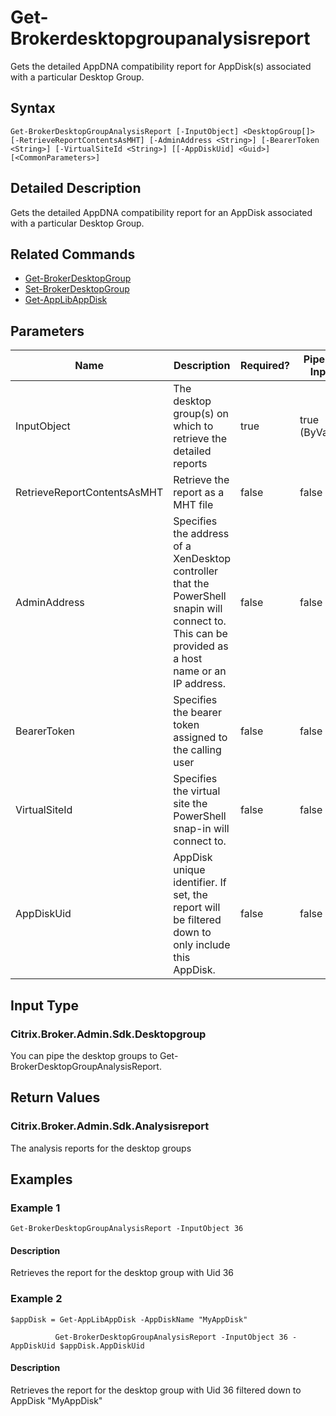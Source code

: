 ﻿
# Get-Brokerdesktopgroupanalysisreport
Gets the detailed AppDNA compatibility report for AppDisk(s) associated with a particular Desktop Group.
## Syntax
```
Get-BrokerDesktopGroupAnalysisReport [-InputObject] <DesktopGroup[]> [-RetrieveReportContentsAsMHT] [-AdminAddress <String>] [-BearerToken <String>] [-VirtualSiteId <String>] [[-AppDiskUid] <Guid>] [<CommonParameters>]
```
## Detailed Description
Gets the detailed AppDNA compatibility report for an AppDisk associated with a particular Desktop Group.


## Related Commands

* [Get-BrokerDesktopGroup](./Get-BrokerDesktopGroup/)
* [Set-BrokerDesktopGroup](./Set-BrokerDesktopGroup/)
* [Get-AppLibAppDisk](./Get-AppLibAppDisk/)
## Parameters
| Name   | Description | Required? | Pipeline Input | Default Value |
| --- | --- | --- | --- | --- |
| InputObject | The desktop group(s) on which to retrieve the detailed reports | true | true (ByValue) |  |
| RetrieveReportContentsAsMHT | Retrieve the report as a MHT file | false | false |  |
| AdminAddress | Specifies the address of a XenDesktop controller that the PowerShell snapin will connect to. This can be provided as a host name or an IP address. | false | false | Localhost. Once a value is provided by any cmdlet, this value will become the default. |
| BearerToken | Specifies the bearer token assigned to the calling user | false | false |  |
| VirtualSiteId | Specifies the virtual site the PowerShell snap-in will connect to. | false | false |  |
| AppDiskUid | AppDisk unique identifier. If set, the report will be filtered down to only include this AppDisk. | false | false |  |

## Input Type

### Citrix.Broker.Admin.Sdk.Desktopgroup
You can pipe the desktop groups to Get-BrokerDesktopGroupAnalysisReport.
## Return Values

### Citrix.Broker.Admin.Sdk.Analysisreport
The analysis reports for the desktop groups
## Examples

### Example 1
```
Get-BrokerDesktopGroupAnalysisReport -InputObject 36
```
#### Description
Retrieves the report for the desktop group with Uid 36
### Example 2
```
$appDisk = Get-AppLibAppDisk -AppDiskName "MyAppDisk"

          Get-BrokerDesktopGroupAnalysisReport -InputObject 36 -AppDiskUid $appDisk.AppDiskUid
```
#### Description
Retrieves the report for the desktop group with Uid 36 filtered down to AppDisk "MyAppDisk"

